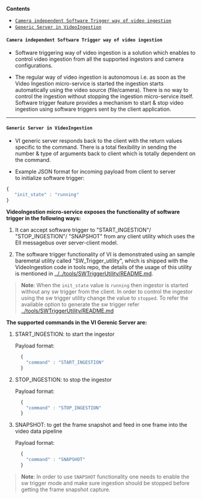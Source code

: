 **Contents**

- [`Camera independent Software Trigger way of video ingestion`](#camera-independent-software-trigger-way-of-video-ingestion)
- [`Generic Server in VideoIngestion`](#generic-server-in-videoingestion)

#### `Camera independent Software Trigger way of video ingestion`

  * Software triggering way of video ingestion is a solution which enables to control video ingestion from all the supported ingestors and camera configurations.

  * The regular way of video ingestion is autonomous i.e. as soon as the Video Ingestion micro-service is started the ingestion starts automatically using the video source (file/camera). There is no way to control the ingestion without stopping the ingestion micro-service itself. Software trigger feature provides a mechanism to start & stop video ingestion using software triggers sent by the client application.

  ----
#### `Generic Server in VideoIngestion`

  * VI generic server responds back to the client with the return values specific to the command. There is a total flexibility in sending the number & type of arguments back to client which is totally dependent on the command.


  * Example JSON format for incoming payload from client to server to initialize software trigger:
  ```javascript
  {
   "init_state" : "running"
  }
  ```

**VideoIngestion micro-service exposes the functionality of software trigger in the following ways:**

  1) It can accept software trigger to "START_INGESTION"/ "STOP_INGESTION"/ "SNAPSHOT" from any client utility which uses the EII messagebus over server-client model.

  2) The software trigger functionality of VI is demonstrated using an sample baremetal utility called "SW_Trigger_utility", which is shipped with the VideoIngestion code in tools repo, the details of the usage of this utility is mentioned in [../../tools/SWTriggerUtility/README.md](../../tools/SWTriggerUtility/README.md).

>**Note**: When the `init_state` value is `running` then ingestor is started without any sw trigger from the client. In order to control the ingestor using the sw trigger utility change the value to `stopped`. To refer the available option to generate the sw trigger refer [../tools/SWTriggerUtility/README.md](../tools/SWTriggerUtility/README.md)

**The supported commands in the VI Gerenic Server are:**

1. START_INGESTION: to start the ingestor

    Payload format:

    ```javascript
      {
        "command" : "START_INGESTION"
      }
    ```

2. STOP_INGESTION: to stop the ingestor

    Payload format:

    ```javascript
      {
        "command" : "STOP_INGESTION"
      }
    ```

3. SNAPSHOT: to get the frame snapshot and feed in one frame into the video data pipeline

    Payload format:
    ```javascript
      {
        "command" : "SNAPSHOT"
      }
    ```

  >**Note**: In order to use `SNAPSHOT` functionality one needs to enable the sw trigger mode and make sure ingestion should be stopped before getting the frame snapshot capture.


